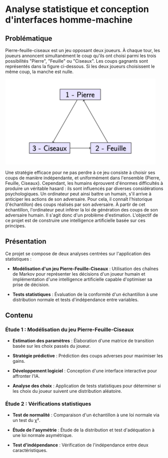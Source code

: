 # Analyse statistique et conception d'interfaces homme-machine

## Problématique

Pierre-feuille-ciseaux est un jeu opposant deux joueurs. À chaque tour, les joueurs annoncent simultanément le coup qu'ils ont choisi parmi les trois possibilités "Pierre", "Feuille" ou "Ciseaux". Les coups
gagnants sont représentés dans la figure ci-dessous. Si les deux joueurs choisissent le même coup, la manche est
nulle.

![Image  Pierre Feuille Ciseaux](image.png)

Une stratégie efficace pour ne pas perdre à ce jeu consiste à choisir ses coups de manière indépendante,
et uniformément dans l'ensemble {Pierre, Feuille, Ciseaux}. Cependant, les humains éprouvent d'énormes
difficultés à produire un véritable hasard : ils sont influencés par diverses considérations psychologiques.
Un ordinateur peut ainsi battre un humain, s'il arrive à anticiper les actions de son adversaire. Pour cela,
il connaît l'historique (l'échantillon) des coups réalisés par son adversaire. À partir de cet échantillon,
l'ordinateur peut inférer la loi de génération des coups de son adversaire humain. Il s'agit donc d'un
problème d'estimation. L'objectif de ce projet est de construire une intelligence artificielle basée sur ces
principes.

## Présentation

Ce projet se compose de deux analyses centrées sur l'application des statistiques :

* **Modélisation d'un jeu Pierre-Feuille-Ciseaux** : Utilisation des chaînes de Markov pour représenter les décisions d'un joueur humain et implémentation d'une intelligence artificielle capable d'optimiser sa prise de décision.

* **Tests statistiques** : Évaluation de la conformité d'un échantillon à une distribution normale et tests d'indépendance entre variables.

## Contenu

### Étude 1 : Modélisation du jeu Pierre-Feuille-Ciseaux

* **Estimation des paramètres** : Élaboration d'une matrice de transition basée sur les choix passés du joueur.

* **Stratégie prédictive** : Prédiction des coups adverses pour maximiser les gains.

* **Développement logiciel** : Conception d'une interface interactive pour affronter l'IA.

* **Analyse des choix** : Application de tests statistiques pour déterminer si les choix du joueur suivent une distribution aléatoire.

### Étude 2 : Vérifications statistiques

* **Test de normalité** : Comparaison d'un échantillon à une loi normale via un test du χ².

* **Étude de l'asymétrie** : Étude de la distribution et test d'adéquation à une loi normale asymétrique.

* **Test d'indépendance** : Vérification de l'indépendance entre deux caractéristiques.
